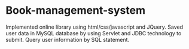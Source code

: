 # Book-management-system
Implemented online library using html/css/javascript and JQuery. 
Saved user data in MySQL database by using Servlet and JDBC technology to submit.
Query user information by SQL statement.
